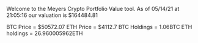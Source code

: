 Welcome to the Meyers Crypto Portfolio Value tool. 
As of 05/14/21 at 21:05:16 our valuation is $164484.81 

BTC Price = $50572.07
 ETH Price = $4112.7
BTC Holdings = 1.06BTC
 ETH holdings = 26.960005962ETH 
